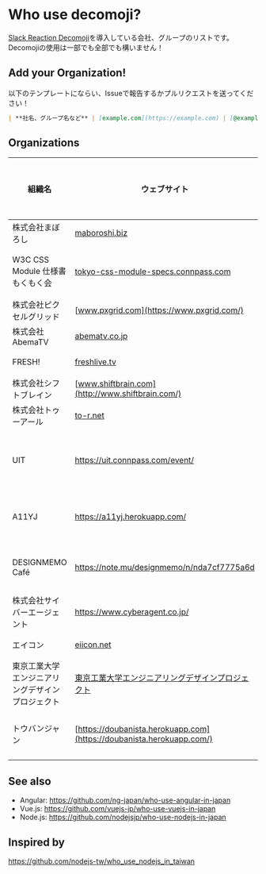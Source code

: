# Who use decomoji?

[Slack Reaction Decomoji](https://github.com/oti/slack-reaction-decomoji)を導入している会社、グループのリストです。Decomojiの使用は一部でも全部でも構いません！

## Add your Organization!

以下のテンプレートにならい、Issueで報告するかプルリクエストを送ってください！

```markdown
| **社名、グループ名など** | [example.com](https://example.com) | [@example](https://github.com/example) | 全社員がいるSlack、部署単位のSlack、プロジェクト単位のSlack、レクリエーション用のSlackなど |
```

## Organizations

| 組織名 | ウェブサイト | GitHub | どんなSlackチーム？ |
| --- | --- | --- | --- |
| 株式会社まぼろし | [maboroshi.biz](https://maboroshi.biz) | [@maboroshi-inc](https://github.com/maboroshi-inc) | 社内 |
| W3C CSS Module 仕様書もくもく会 | [tokyo-css-module-specs.connpass.com](https://tokyo-css-module-specs.connpass.com/) | [@tokyocssspecs](https://github.com/tokyocssspecs) | コミュニティー |
| 株式会社ピクセルグリッド | [www.pxgrid.com](https://www.pxgrid.com/) | [@pxgrid](https://github.com/pxgrid) | 社内 |
| 株式会社AbemaTV | [abematv.co.jp](http://abematv.co.jp/) | [@abema](https://github.com/abema) | 社内 |
| FRESH! | [freshlive.tv](https://freshlive.tv/) | [@openfresh](https://github.com/openfresh) | チーム |
| 株式会社シフトブレイン | [www.shiftbrain.com](http://www.shiftbrain.com/) | [@devjam](https://github.com/devjam) | 社内 |
| 株式会社トゥーアール | [to-r.net](https://www.to-r.net/) | [@to-r](https://github.com/to-r/) | 社内 |
| UIT | https://uit.connpass.com/event/ | - | イベントプロモーター |
| A11YJ | https://a11yj.herokuapp.com/ | [@a11yj](https://github.com/a11yj) | コミュニティー |
| DESIGNMEMO Café |https://note.mu/designmemo/n/nda7cf7775a6d|-|コミュニティー |
| 株式会社サイバーエージェント | https://www.cyberagent.co.jp/ | [@cyberagent](https://github.com/cyberagent) | 社内 |
| エイコン | [eiicon.net](https://eiicon.net) | - | チーム |
| 東京工業大学エンジニアリングデザインプロジェクト | [東京工業大学エンジニアリングデザインプロジェクト](https://titech-edp.github.io/) | - | 大学の講義 |
| トウバンジャン | [https://doubanista.herokuapp.com](https://doubanista.herokuapp.com/) | [@doubanista](https://github.com/doubanista) | コミュニティー |

## See also

- Angular: https://github.com/ng-japan/who-use-angular-in-japan
- Vue.js: https://github.com/vuejs-jp/who-use-vuejs-in-japan
- Node.js: https://github.com/nodejsjp/who-use-nodejs-in-japan

## Inspired by

https://github.com/nodejs-tw/who_use_nodejs_in_taiwan
